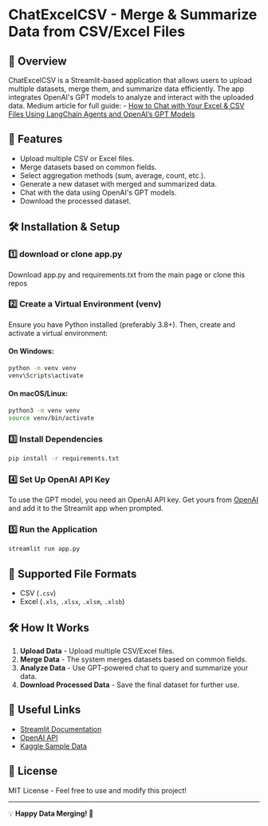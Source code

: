 # ChatExcelCSV - Merge & Summarize Data from CSV/Excel Files

## 📌 Overview
ChatExcelCSV is a Streamlit-based application that allows users to upload multiple datasets, merge them, and summarize data efficiently. The app integrates OpenAI's GPT models to analyze and interact with the uploaded data.
Medium article for full guide: - [How to Chat with Your Excel & CSV Files Using LangChain Agents and OpenAI’s GPT Models]([https://xxx/](https://medium.com/@iamjacksonlow/how-to-chat-with-your-excel-csv-files-using-langchain-agents-and-openais-gpt-models-ede8d1baf2c3))

## 🚀 Features
- Upload multiple CSV or Excel files.
- Merge datasets based on common fields.
- Select aggregation methods (sum, average, count, etc.).
- Generate a new dataset with merged and summarized data.
- Chat with the data using OpenAI's GPT models.
- Download the processed dataset.

## 🛠️ Installation & Setup

### 1️⃣ download or clone app.py
Download app.py and requirements.txt from the main page or clone this repos

### 2️⃣ Create a Virtual Environment (venv)
Ensure you have Python installed (preferably 3.8+). Then, create and activate a virtual environment:

#### On Windows:
```sh
python -m venv venv
venv\Scripts\activate
```

#### On macOS/Linux:
```sh
python3 -m venv venv
source venv/bin/activate
```

### 3️⃣ Install Dependencies
```sh
pip install -r requirements.txt
```

### 4️⃣ Set Up OpenAI API Key
To use the GPT model, you need an OpenAI API key. Get yours from [OpenAI](https://openai.com/) and add it to the Streamlit app when prompted.

### 5️⃣ Run the Application
```sh
streamlit run app.py
```

## 📂 Supported File Formats
- CSV (`.csv`)
- Excel (`.xls`, `.xlsx`, `.xlsm`, `.xlsb`)

## 🛠️ How It Works
1. **Upload Data** - Upload multiple CSV/Excel files.
2. **Merge Data** - The system merges datasets based on common fields.
3. **Analyze Data** - Use GPT-powered chat to query and summarize your data.
4. **Download Processed Data** - Save the final dataset for further use.

## 🔗 Useful Links
- [Streamlit Documentation](https://docs.streamlit.io/)
- [OpenAI API](https://platform.openai.com/docs/)
- [Kaggle Sample Data](https://www.kaggle.com/datasets/tamsnd/adidas-webstore-shoe-data?resource=download&select=shoes_fact.csv)

## 📜 License
MIT License - Feel free to use and modify this project!

---

💡 **Happy Data Merging! 🚀**

